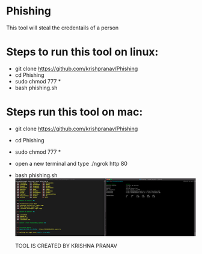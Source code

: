 # Phishing
This tool will steal the credentails of a person

# Steps to run this tool on linux:
  - git clone https://github.com/krishpranav/Phishing
  - cd Phishing
  - sudo chmod 777 *
  - bash phishing.sh
  
# Steps run this tool on mac:
- git clone https://github.com/krishpranav/Phishing
- cd Phishing
- sudo chmod 777 *
- open a new terminal and type ./ngrok http 80
- bash phishing.sh
<img src="solution.png"></img>

  TOOL IS CREATED BY KRISHNA PRANAV
